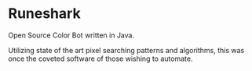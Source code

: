 Runeshark
=========

Open Source Color Bot written in Java.

Utilizing state of the art pixel searching patterns and algorithms, this was once the coveted software of those wishing to automate.

